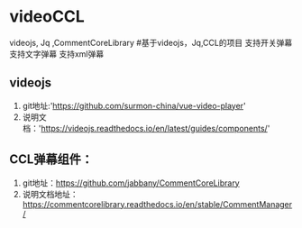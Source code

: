 # videoCCL
videojs, Jq ,CommentCoreLibrary
#基于videojs，Jq,CCL的项目
支持开关弹幕
支持文字弹幕
支持xml弹幕

## videojs
1. git地址:'https://github.com/surmon-china/vue-video-player'
2. 说明文档：'https://videojs.readthedocs.io/en/latest/guides/components/'

## CCL弹幕组件：
1. git地址：https://github.com/jabbany/CommentCoreLibrary
2. 说明文档地址：https://commentcorelibrary.readthedocs.io/en/stable/CommentManager/
